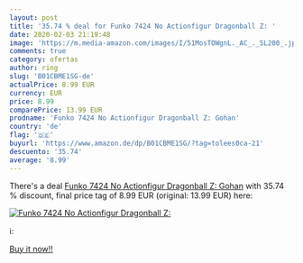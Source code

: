 ```yaml
---
layout: post
title: '35.74 % deal for Funko 7424 No Actionfigur Dragonball Z: '
date: 2020-02-03 21:19:48
image: 'https://m.media-amazon.com/images/I/51MosTOWgnL._AC_._SL200_.jpg'
comments: true
category: ofertas
author: ring
slug: 'B01CBME1SG-de'
actualPrice: 8.99 EUR
currency: EUR
price: 8.99
comparePrice: 13.99 EUR
prodname: 'Funko 7424 No Actionfigur Dragonball Z: Gohan'
country: 'de'
flag: '🇩🇪'
buyurl: 'https://www.amazon.de/dp/B01CBME1SG/?tag=tolees0ca-21'
descuento: '35.74'
average: '8.99'
---
```


There's a deal [Funko 7424 No Actionfigur Dragonball Z: Gohan](https://www.amazon.de/dp/B01CBME1SG/?tag=tolees0ca-21)  with  35.74 % discount, final price tag of  8.99 EUR (original: 13.99 EUR) here:

[![Funko 7424 No Actionfigur Dragonball Z: ](https://m.media-amazon.com/images/I/51MosTOWgnL._AC_._SL200_.jpg)](https://www.amazon.de/dp/B01CBME1SG/?tag=tolees0ca-21)

ℹ️:


[Buy it now!!](https://www.amazon.de/dp/B01CBME1SG/?tag=tolees0ca-21)
